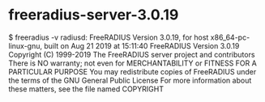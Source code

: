 # freeradius-server-3.0.19

$ freeradius -v
radiusd: FreeRADIUS Version 3.0.19, for host x86_64-pc-linux-gnu, built on Aug 21 2019 at 15:11:40
FreeRADIUS Version 3.0.19
Copyright (C) 1999-2019 The FreeRADIUS server project and contributors
There is NO warranty; not even for MERCHANTABILITY or FITNESS FOR A
PARTICULAR PURPOSE
You may redistribute copies of FreeRADIUS under the terms of the
GNU General Public License
For more information about these matters, see the file named COPYRIGHT
